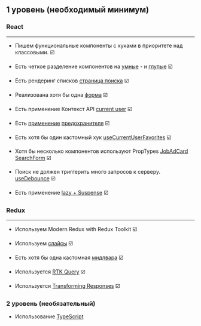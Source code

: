 ## 1 уровень (необходимый минимум)

### React

---

- Пишем функциональные компоненты c хуками в приоритете над классовыми. ☑️ 

- Есть четкое разделение компонентов на [умные](src/pages/Main/Main.tsx) - и [глупые](src/components/Layout/Layout.tsx) ☑️

- Есть рендеринг списков [страница поиска](src/pages/SearchPage/SearchPage.tsx) ☑️

- Реализована хотя бы одна [форма](src/pages/Login/Login.tsx) ☑️

- Есть применение Контекст API [current user](src/contexts/CurrentUserContext.ts) ☑️

- Есть [применение](src/components/Layout/Layout.tsx) [предохранителя](src/components/ErrorFallback.tsx) ☑️

- Есть хотя бы один кастомный хук [useCurrentUserFavorites](src/hooks/useCurrentUserFavorites.ts) ☑️

- Хотя бы несколько компонентов используют PropTypes [JobAdCard](src/components/JobAdCard/JobAdCard.tsx) [SearchForm](src/components/SearchForm/SearchForm.tsx) ☑️

- Поиск не должен триггерить много запросов к серверу. [useDebounce](src/hooks/useDebounce.ts) ☑️

- Есть применение [lazy + Suspense](src/components/Layout/Layout.tsx) ☑️

### Redux

---

- Используем Modern Redux with Redux Toolkit ☑️

- Используем [слайсы](src/redux/historySlice.ts) ☑️

- Есть хотя бы одна кастомная [мидлвара](src/redux/manageLSMiddleware.ts) ☑️

- Используется [RTK Query](src/redux/jobAdsApi.ts) ☑️

- Используется [Transforming Responses](src/redux/jobAdsApi.ts) ☑️

### 2 уровень (необязательный)  

- Использование [TypeScript](tsconfig.json)